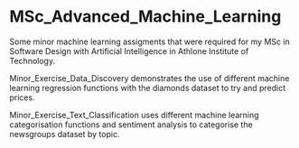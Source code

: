 # MSc_Advanced_Machine_Learning
Some minor machine learning assigments that were required for my MSc in Software Design with Artificial Intelligence in Athlone Institute of Technology.

Minor_Exercise_Data_Discovery demonstrates the use of different machine learning regression functions with the diamonds dataset to try and predict prices.

Minor_Exercise_Text_Classification uses different machine learning categorisation functions and sentiment analysis to categorise the newsgroups dataset by topic.
